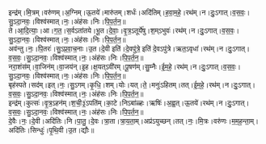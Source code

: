 

  
इन्द्र॑म्।मि॒त्रम्।वरु॑णम्।अ॒ग्निम्।ऊ॒तये॑।मारु॑तम्।शर्धः॑।अदि॑तिम्।ह॒वा॒म॒हे॒।रथ॑म्।न।दुः॒ऽगात्।व॒स॒वः॒।सु॒ऽदा॒नवः॒।विश्व॑स्मात्।नः॒।अंह॑सः।निः।पि॒प॒र्त॒न॒॥  
ते।आ॒दि॒त्याः॒।आ।ग॒त॒।स॒र्वऽता॑तये।भू॒त।दे॒वाः॒।वृ॒त्र॒ऽतूर्ये॑षु।श॒म्ऽभुवः॑।रथ॑म्।न।दुः॒ऽगात्।व॒स॒वः॒।सु॒ऽदा॒नवः॒।विश्व॑स्मात्।नः॒।अंह॑सः।निः।पि॒प॒र्त॒न॒॥  
अव॑न्तु।नः॒।पि॒तरः॑।सु॒ऽप्र॒वा॒च॒नाः।उ॒त।दे॒वी इति॑।दे॒वपु॑त्रे॒ इति॑ दे॒वऽपु॑त्रे।ऋत॒ऽवृधा॑।रथ॑म्।न।दुः॒ऽगात्।व॒स॒वः॒।सु॒ऽदा॒नवः॒।विश्व॑स्मात्।नः॒।अंह॑सः।निः।पि॒प॒र्त॒न॒॥  
नरा॒शंस॑म्।वा॒जिन॑म्।वा॒जय॑न्।इ॒ह।क्ष॒यत्ऽवी॑रम्।पू॒षण॑म्।सु॒म्नैः।ई॒म॒हे॒।रथ॑म्।न।दुः॒ऽगात्।व॒स॒वः॒।सु॒ऽदा॒नवः॒।विश्व॑स्मात्।नः॒।अंह॑सः।निः।पि॒प॒र्त॒न॒॥  
बृह॑स्पते।सद॑म्।इत्।नः॒।सु॒ऽगम्।कृ॒धि॒।शम्।योः।यत्।ते॒।मनुः॑ऽहितम्।तत्।ई॒म॒हे॒।रथ॑म्।न।दुः॒ऽगात्।व॒स॒वः॒।सु॒ऽदा॒नवः॒।विश्व॑स्मात्।नः॒।अंह॑सः।निः।पि॒प॒र्त॒न॒॥  
इन्द्र॑म्।कुत्सः॑।वृ॒त्र॒ऽहन॑म्।श॒ची॒३॒॑ऽपति॑म्।का॒टे।निऽबा॑ळ्हः।ऋषिः॑।अ॒ह्व॒त्।ऊ॒तये॑।रथ॑म्।न।दुः॒ऽगात्।व॒स॒वः॒।सु॒ऽदा॒नवः॒।विश्व॑स्मात्।नः॒।अंह॑सः।निः।पि॒प॒र्त॒न॒॥  
दे॒वैः।नः॒।दे॒वी।अदि॑तिः।नि।पा॒तु॒।दे॒वः।त्रा॒ता।त्रा॒य॒ता॒म्।अप्र॑ऽयुच्छन्।तत्।नः॒।मि॒त्रः।वरु॑णः।म॒म॒ह॒न्ता॒म्।अदि॑तिः।सिन्धुः॑।पृ॒थि॒वी।उ॒त।द्यौः॥  
